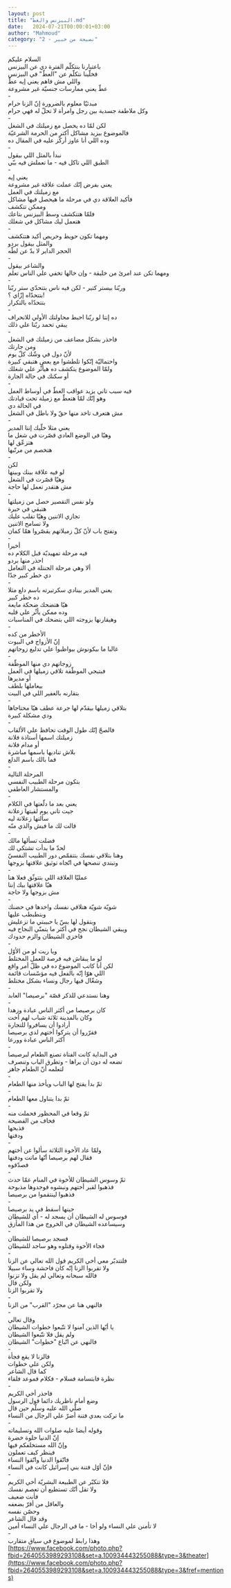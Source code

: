 ```yaml
---
layout: post
title: "البيزنس والعطّ.md"
date:   2024-07-21T00:00:01+03:00
author: "Mahmoud"
category: "2 - نصيحة من خبير"
---
```

السلام عليكم\
باعتبارنا بنتكلّم الفترة دي عن البيزنس\
فخلّينا نتكلّم عن \"العطّ\" في البيزنس\
واللي مش فاهم يعني إيه عطّ\
عطّ يعني ممارسات جنسيّة غير مشروعة\
-\
مبدئيّا معلوم بالضرورة إنّ الزنا حرام\
وكل ملاطفة جسدية بين رجل وامرأة لا تحلّ له فهي
حرام\
-\
لكن لمّا ده يحصل مع زميلتك في الشغل\
فالموضوع بيزيد مشاكل أكتر من الحرمة الشرعيّة\
وده اللي أنا عاوز أركّز عليه في المقال ده\
-\
نبدأ بالمثل اللي بيقول\
الطبق اللي تاكل فيه - ما تعملش فيه ببّي\
-\
يعني إيه\
يعني بفرض إنّك عملت علاقة غير مشروعة\
مع زميلتك في العمل\
فأكيد العلاقة دي في مرحلة ما هيحصل فيها مشاكل\
وممكن تتكشف\
فلمّا هتتكشف وسط البيزنس بتاعك\
هتعمل ليك مشاكل في شغلك\
-\
ومهما تكون حويط وحريص أكيد هتتكشف\
والمثل بيقول بردو\
الحجر الداير لا بدّ عن لطّه\
-\
والشاعر بيقول\
ومهما تكن عند امرئ من خليقة - وإن خالها تخفي علي الناس
تعلم\
-\
وربّنا بيستر كتير - لكن فيه ناس بتتحدّي ستر ربّنا\
بتتحدّاه إزّاي ؟!\
بتتحدّاه بالتكرار\
-\
ده إنتا لو ربّنا احبط محاولتك الأولي للانحراف\
يبقي تحمد ربّنا علي ذلك\
-\
فاحذر بشكل مضاعف من زميلتك في الشغل\
ومن جارتك\
لأنّ دول في وشّك كلّ يوم\
واحتماليّة إنّكوا تلطشوا مع بعض هتبقي كبيرة\
ولمّا الموضوع يتكشف ده هيأثّر علي شغلك\
أو سكنك في حالة الجارة\
-\
فيه سبب تاني يزيد عواقب العطّ في أوساط العمل\
وهو إنّك لمّا هتعطّ مع زميلة تحت قيادتك\
في الحالة دي\
مش هتعرف تاخد منها حقّ ولا باطل في الشغل\
-\
يعني مثلا خلّيك إنتا المدير\
وهيّا في الوضع العادي قصّرت في شغل ما\
هتزعّق لها\
هتخصم من مرتّبها\
-\
لكن\
لو فيه علاقة بينك وبينها\
وهيّا قصّرت في الشغل\
مش هتقدر تعمل لها حاجة\
-\
ولو نفس التقصير حصل من زميلتها\
هتبقي في حيرة\
تجازي الاتنين وهيّا تقلب عليك\
ولا تسامح الاتنين\
وتفتح باب لأنّ كلّ زميلاتهم يقصّروا همّا كمان\
-\
أخيرا\
فيه مرحلة تمهيديّة قبل الكلام ده\
احذر منها بردو\
ألا وهي مرحلة الجنتلة في التعامل\
دي خطر كبير جدّا\
-\
يعني المدير بينادي سكرتيرته باسم دلع مثلا\
ده خطر كبير\
هيّا هتضحك ضحكة مايعة\
وده ممكن يأثّر علي قلبه\
وهيقارنها بزوجته اللي بتضحك في المناسبات\
-\
الأخطر من كده\
إنّ الأزواج في البيوت\
غالبا ما بيكونوش بيواظبوا علي تدليع زوجاتهم\
-\
زوجاتهم دي منها الموظّفة\
فبتيجي الموظّفة تلاقي زميلها في العمل\
أو مديرها\
بيعاملها بلطف\
بتقارنه بالغفير اللي في البيت\
-\
بتلاقي زميلها بيقدّم لها جرعة عطف هيّا محتاجاها\
ودي مشكلة كبيرة\
-\
فالصحّ إنّك طول الوقت تحافظ علي الألقاب\
زميلتك اسمها أستاذة فلانة\
أو مدام فلانة\
بلاش تناديها باسمها مباشرة\
فما بالك باسم الدلع\
-\
المرحلة التالية\
بتكون مرحلة الطبيب النفسي\
والمستشار العاطفي\
-\
يعني بعد ما دلّعتها في الكلام\
جيت تاني يوم لقيتها زعلانة\
سألتها زعلانة ليه\
قالت لك ما فيش والذي منّه\
-\
فضلت تسألها مالك\
لحدّ ما بدأت تشتكي لك\
وهنا بتلاقي نفسك بتتقمّص دور الطبيب النفسيّ\
وتبتدي تنصحها في اتّجاه توثيق علاقتها بزوجها\
-\
عمليّا العلاقة اللي بتتوثّق فعلا هنا\
هيّا علاقتها بيك إنتا\
مش بزوجها ولا حاجة\
-\
شويّة شويّة هتلاقي نفسك واخدها في حضنك\
وبتطبطب عليها\
وبتقول لها بسّ يا حبيبتي ما تزعليش\
ويبقي الشيطان نجح في أكثر ما يتمنّي النجاح فيه\
فاخزي الشيطان والزم حدودك\
-\
ويا ريت لو من الأوّل\
لو ما يبقاش فيه فرصة للعمل المختلط\
لكن أنا كاتب الموضوع ده في ظلّ أمر واقع\
اللي هوّا إنّه بالفعل فيه مؤسّسات قائمة\
وشغّال فيها رجال ونساء بشكل مختلط\
-\
وهنا نستدعي للذكر قصّة \"برصيصا\" العابد\
-\
كان برصيصا من أكثر الناس عبادة وزهدا\
وكان بالمدينة ثلاثة شباب لهم أخت\
أرادوا أن يسافروا للتجارة\
فقرّروا أن يتركوا أختهم لدي برصيصا\
أكثر الناس عبادة وورعا\
-\
في البداية كانت الفتاة تصنع الطعام لبرصيصا\
تضعه له دون أن يراها - وتطرق الباب وتنصرف\
لتعلمه أنّ الطعام جاهز\
-\
ثمّ بدأ يفتح لها الباب ويأخذ منها الطعام\
-\
ثمّ بدا يتناول معها الطعام\
-\
ثمّ وقعا في المحظور فحملت منه\
فخاف من الفضيحة\
فذبحها\
ودفنها\
-\
ولمّا عاد الأخوة الثلاثة سألوا عن أختهم\
فقال لهم برصيصا أنّها ماتت ودفنها\
فصدّقوه\
-\
ثمّ وسوس الشيطان للأخوة في المنام عمّا حدث\
فذهبوا لقبر أختهم ونبشوه فوجدوها مذبوحة\
فذهبوا لينتقموا من برصيصا\
-\
حينها أسقط في يد برصيصا\
فوسوس له الشيطان أن يسجد له - أي للشيطان\
وسيساعده الشيطان في الخروج من هذا المأزق\
-\
فسجد برصيصا للشيطان\
فجاء الأخوة وقتلوه وهو ساجد للشيطان\
-\
فلتتدبّر معي أخي الكريم قول الله تعالي عن الزنا\
ولا تقربوا الزنا إنّه كان فاحشة وساء سبيلا\
فالله سبحانه وتعالي لم يقل ولا تزنوا\
ولكن قال\
ولا تقربوا الزنا\
-\
فالنهي هنا عن مجرّد \"القرب\" من الزنا\
-\
وقال تعالي\
يا أيّها الذين آمنوا لا تتّبعوا خطوات الشيطان\
ولم يقل فلا تتّبعوا الشيطان\
فالنهي عن اتّباع \"خطوات\" الشيطان\
-\
فالزنا لا يقع فجأة\
ولكن علي خطوات\
كما قال الشاعر\
نظرة فابتسامة فسلام - فكلام فموعد فلقاء\
-\
فاحذر أخي الكريم\
وضع أمام ناظريك دائما قول الرسول\
صلّي الله عليه وسلّم حين قال\
ما تركت بعدي فتنة أضرّ علي الرجال من النساء\
-\
وقوله أيضا عليه صلوات الله وتسليماته\
إنّ الدنيا حلوة خضرة\
وإنّ الله مستخلفكم فيها\
فينظر كيف تعملون\
فاتّقوا الدنيا واتّقوا النساء\
فإنّ أوّل فتنة بني إسرائيل كانت في النساء\
-\
فلا تتكبّر عن الطبيعة البشريّة أخي الكريم\
ولا تقل أنّك تستطيع أن تعصم نفسك\
فأنت ضعيف\
والعاقل من أقرّ بضعفه\
وحصّن نفسه\
وقد قال الشاعر\
لا تأمنن علي النساء ولو أخا - ما في الرجال علي النساء
أمين\
-\
وهذا رابط لموضوع في سياق متقارب\
[https://www.facebook.com/photo.php?fbid=2640553989293108&set=a.100934443255088&type=3&theater](https://www.facebook.com/photo.php?fbid=2640553989293108&set=a.100934443255088&type=3&fref=mentions)
